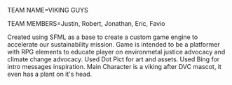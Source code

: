 TEAM NAME=VIKING GUYS

TEAM MEMBERS=Justin, Robert, Jonathan, Eric, Favio

Created using SFML as a base to create a custom game engine to accelerate our sustainability mission. Game is intended to be a platformer with RPG elements to educate player on environmetal justice advocacy and climate change advocacy. Used Dot Pict for art and assets. Used Bing for intro messages inspiration.
Main Character is a viking after DVC mascot, it even has a plant on it's head. 

